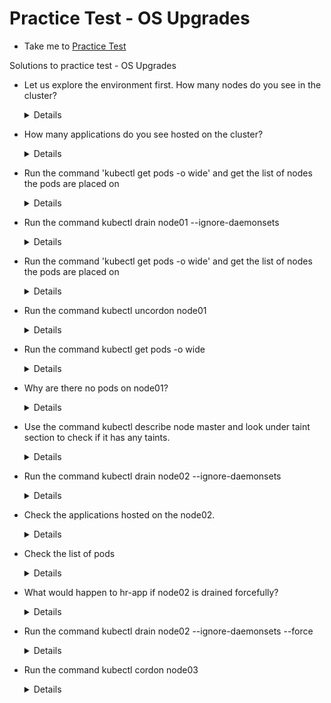 # Practice Test - OS Upgrades
  - Take me to [Practice Test](https://kodekloud.com/topic/practice-test-os-upgrades/)
  
Solutions to practice test - OS Upgrades
- Let us explore the environment first. How many nodes do you see in the cluster?
  
  <details>
  
  ```
  $ kubectl get nodes
  ```
  </details>
  
- How many applications do you see hosted on the cluster?
  
  <details>
  
   ```
  $ kubectl get deploy
  ```
  </details>
  
- Run the command 'kubectl get pods -o wide' and get the list of nodes the pods are placed on
  
  <details>
  
   ```
  $ kubectl get pods -o wide
  ```
  </details>
  
- Run the command kubectl drain node01 --ignore-daemonsets
  
  <details>
  
   ```
  $ kubectl drain node01 --ignore-daemonsets
  ```
  </details>
  
- Run the command 'kubectl get pods -o wide' and get the list of nodes the pods are placed on
  
  <details>
  
   ```
  $ kubectl get pods -o wide
  ```
  </details>
  
- Run the command kubectl uncordon node01
  
  <details>
  
   ```
  $ kubectl uncordon node01
  ```
  </details>
  
- Run the command kubectl get pods -o wide
  
  <details>
  
   ```
  $ kubectl get pods -o wide
  ```
  </details>
  
- Why are there no pods on node01?
  
  <details>
  
   ```
  Only when new pods are created they will be scheduled
  ```
  </details>
  
- Use the command kubectl describe node master and look under taint section to check if it has any taints.
  
  <details>
  
   ```
  $ kubectl describe node master
  ```
  </details>
  
- Run the command kubectl drain node02 --ignore-daemonsets
  
  <details>
  
   ```
  $ kubectl drain node02 --ignore-daemonsets
  ```
  </details>
  
- Check the applications hosted on the node02.
  
  <details>
  
   ```
  node02 has a pod not part of a replicaset
  $ kubectl get pods -o wide
  ```
  </details>
  
- Check the list of pods
  
  <details>
  
   ```
  $ kubectl get pods -o wide
  ```
  </details>
    
- What would happen to hr-app if node02 is drained forcefully?
  
  <details>
  
   ```
  $ kubectl drain node02 --ignore-daemonsets --force
  hr-app will be lost forever
  ```
  </details>
    
- Run the command kubectl drain node02 --ignore-daemonsets --force

  <details>
  
   ```
  $ kubectl drain node02 --ignore-daemonsets --force
  ```
  </details>
  
- Run the command kubectl cordon node03
  
  <details>
  
   ```
  $ kubectl cordon node03
  ```
  </details>

